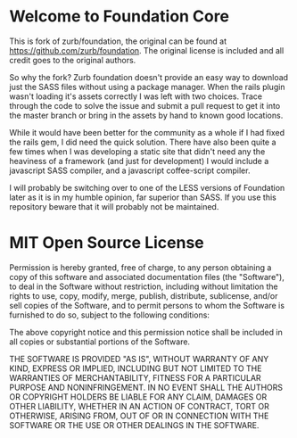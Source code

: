 Welcome to Foundation Core
=====================

This is fork of zurb/foundation, the original can be found at https://github.com/zurb/foundation. The original license is included and all credit goes to the original authors.

So why the fork? Zurb foundation doesn't provide an easy way to download just the SASS files without using a package manager. When the rails plugin wasn't loading it's assets correctly I was left with two choices. Trace through the code to solve the issue and submit a pull request to get it into the master branch or bring in the assets by hand to known good locations.

While it would have been better for the community as a whole if I had fixed the rails gem, I did need the quick solution. There have also been quite a few times when I was developing a static site that didn't need any the heaviness of a framework (and just for development) I would include a javascript SASS compiler, and a javascript coffee-script compiler.

I will probably be switching over to one of the LESS versions of Foundation later as it is in my humble opinion, far superior than SASS. If you use this repository beware that it will probably not be maintained.

MIT Open Source License
=======================

Permission is hereby granted, free of charge, to any person obtaining a copy of this software and associated documentation files (the "Software"), to deal in the Software without restriction, including without limitation the rights to use, copy, modify, merge, publish, distribute, sublicense, and/or sell copies of the Software, and to permit persons to whom the Software is furnished to do so, subject to the following conditions:

The above copyright notice and this permission notice shall be included in all copies or substantial portions of the Software.

THE SOFTWARE IS PROVIDED "AS IS", WITHOUT WARRANTY OF ANY KIND, EXPRESS OR IMPLIED, INCLUDING BUT NOT LIMITED TO THE WARRANTIES OF MERCHANTABILITY, FITNESS FOR A PARTICULAR PURPOSE AND NONINFRINGEMENT. IN NO EVENT SHALL THE AUTHORS OR COPYRIGHT HOLDERS BE LIABLE FOR ANY CLAIM, DAMAGES OR OTHER LIABILITY, WHETHER IN AN ACTION OF CONTRACT, TORT OR OTHERWISE, ARISING FROM, OUT OF OR IN CONNECTION WITH THE SOFTWARE OR THE USE OR OTHER DEALINGS IN THE SOFTWARE.
